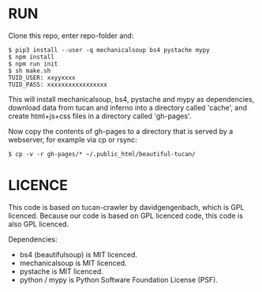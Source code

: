 # RUN

Clone this repo, enter repo-folder and:

~~~
$ pip3 install --user -q mechanicalsoup bs4 pystache mypy
$ npm install
$ npm run init
$ sh make.sh
TUID_USER: xxyyxxxx
TUID_PASS: xxxxxxxxxxxxxxxxx
~~~

This will install mechanicalsoup, bs4, pystache and mypy as dependencies,
download data from tucan and inferno into a directory called 'cache', and
create html+js+css files in a directory called 'gh-pages'.

Now copy the contents of gh-pages to a directory that is served by a webserver,
for example via cp or rsync:
~~~
$ cp -v -r gh-pages/* ~/.public_html/beautiful-tucan/
~~~

# LICENCE

This code is based on tucan-crawler by davidgengenbach, which is GPL licenced.
Because our code is based on GPL licenced code, this code is also GPL licenced.

Dependencies:
* bs4 (beautifulsoup) is MIT licenced.
* mechanicalsoup is MIT licenced.
* pystache is MIT licenced.
* python / mypy is Python Software Foundation License (PSF).
